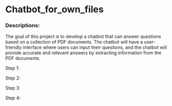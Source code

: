 # Chatbot_for_own_files

### Descriptions: 
  The goal of this project is to develop a chatbot that can answer questions based on a collection of PDF documents. The chatbot will have a user-friendly interface where users can input their questions, and the chatbot will provide accurate and relevant answers by extracting information from the PDF documents.


Step 1:



Step 2:



Step 3:


Step 4:


